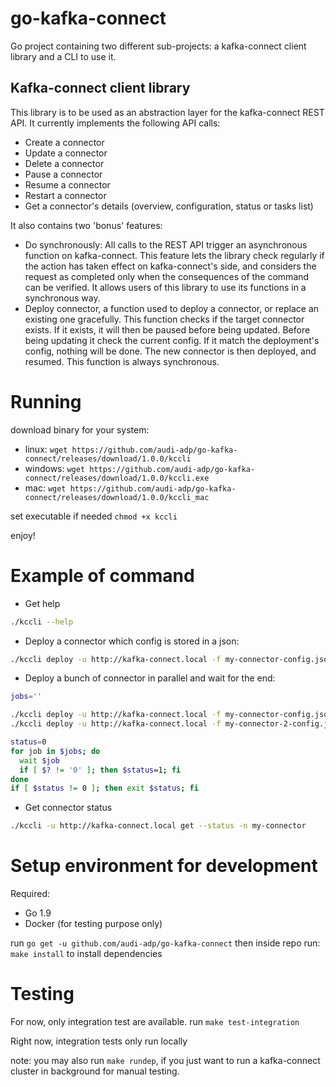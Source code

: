 # go-kafka-connect
Go project containing two different sub-projects: a kafka-connect client library and a CLI to use it.

## Kafka-connect client library
This library is to be used as an abstraction layer for the kafka-connect REST API.
It currently implements the following API calls:
- Create a connector
- Update a connector
- Delete a connector
- Pause a connector
- Resume a connector
- Restart a connector
- Get a connector's details (overview, configuration, status or tasks list)

It also contains two 'bonus' features:
- Do synchronously: All calls to the REST API trigger an asynchronous function on kafka-connect.
  This feature lets the library check regularly if the action has taken effect on kafka-connect's side,
  and considers the request as completed only when the consequences of the command can be verified.
  It allows users of this library to use its functions in a synchronous way.
- Deploy connector, a function used to deploy a connector, or replace an existing one gracefully.
  This function checks if the target connector exists. If it exists, it will then be paused before being updated.
  Before being updating it check the current config. If it match the deployment's config, nothing will be done.
  The new connector is then deployed, and resumed. This function is always synchronous.


# Running
download binary for your system:
- linux: `wget https://github.com/audi-adp/go-kafka-connect/releases/download/1.0.0/kccli`
- windows: `wget https://github.com/audi-adp/go-kafka-connect/releases/download/1.0.0/kccli.exe`
- mac: `wget https://github.com/audi-adp/go-kafka-connect/releases/download/1.0.0/kccli_mac`

set executable if needed
`chmod +x kccli`

enjoy!


# Example of command

- Get help

```bash
./kccli --help
```

- Deploy a connector which config is stored in a json:

```bash
./kccli deploy -u http://kafka-connect.local -f my-connector-config.json
```

- Deploy a bunch of connector in parallel and wait for the end:

```bash
jobs=''

./kccli deploy -u http://kafka-connect.local -f my-connector-config.json & jobs="$jobs $!"
./kccli deploy -u http://kafka-connect.local -f my-connector-2-config.json & jobs="$jobs $!"

status=0
for job in $jobs; do
  wait $job
  if [ $? != '0' ]; then $status=1; fi
done
if [ $status != 0 ]; then exit $status; fi
```

- Get connector status

```bash
./kccli -u http://kafka-connect.local get --status -n my-connector
```


# Setup environment for development
Required:
 - Go 1.9
 - Docker (for testing purpose only)

run `go get -u github.com/audi-adp/go-kafka-connect`
then inside repo run: `make install` to install dependencies


# Testing
For now, only integration test are available.
run `make test-integration`

Right now, integration tests only run locally

note: you may also run `make rundep`, if you just want to run a kafka-connect cluster in background for manual testing.
